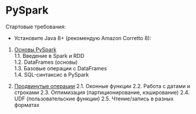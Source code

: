 # PySpark

Стартовые требования:
- Установите Java 8+ (рекомендую Amazon Corretto 8):

1. [Основы PySpark](https://github.com/AnatolyKuzmin/PySpark/blob/main/1_Основы_PySpark.ipynb)  
1.1. Введение в Spark и RDD  
1.2. DataFrames (основы)  
1.3. Базовые операции с DataFrames  
1.4. SQL-синтаксис в PySpark  

2. [Продвинутые операции](https://github.com/AnatolyKuzmin/PySpark/blob/main/2_Продвинутые_операции.ipynb)
2.1. Оконные функции
2.2. Работа с датами и строками
2.3. Оптимизация (партиционирование, кэширование)
2.4. UDF (пользовательские функции)
2.5. Чтение/запись в разных форматах